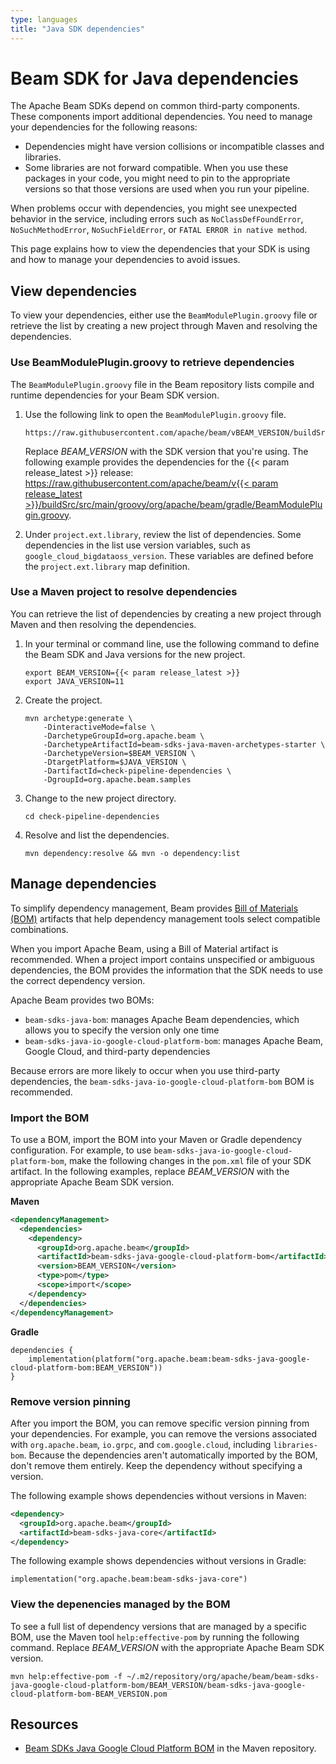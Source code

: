 ```yaml
---
type: languages
title: "Java SDK dependencies"
---
```

<!--
Licensed under the Apache License, Version 2.0 (the "License");
you may not use this file except in compliance with the License.
You may obtain a copy of the License at

http://www.apache.org/licenses/LICENSE-2.0

Unless required by applicable law or agreed to in writing, software
distributed under the License is distributed on an "AS IS" BASIS,
WITHOUT WARRANTIES OR CONDITIONS OF ANY KIND, either express or implied.
See the License for the specific language governing permissions and
limitations under the License.
-->

# Beam SDK for Java dependencies

The Apache Beam SDKs depend on common third-party components. These components
import additional dependencies. You need to manage your dependencies for the following reasons:

- Dependencies might have version collisions or incompatible classes and libraries.
- Some libraries are not forward compatible. When you use these packages in your code,
  you might need to pin to the appropriate versions so that those versions are used
  when you run your pipeline.

When problems occur with dependencies, you might see unexpected behavior in the service,
including errors such as `NoClassDefFoundError`, `NoSuchMethodError`, `NoSuchFieldError`,
or `FATAL ERROR in native method`.

This page explains how to view the dependencies that your SDK is using and how to manage your
dependencies to avoid issues.

## View dependencies

To view your dependencies, either use the
`BeamModulePlugin.groovy` file or retrieve the list by creating a new project
through Maven and resolving the dependencies.

### Use BeamModulePlugin.groovy to retrieve dependencies

The `BeamModulePlugin.groovy` file in the Beam repository lists compile and runtime
dependencies for your Beam SDK version.

1. Use the following link to open the `BeamModulePlugin.groovy` file.

    ```
    https://raw.githubusercontent.com/apache/beam/vBEAM_VERSION/buildSrc/src/main/groovy/org/apache/beam/gradle/BeamModulePlugin.groovy
    ```

    <p class="paragraph-wrap">Replace <em>BEAM_VERSION</em> with the SDK version
        that you're using. The following example provides the dependencies for the
        {{< param release_latest >}} release: <a href="https://raw.githubusercontent.com/apache/beam/v{{< param release_latest >}}/buildSrc/src/main/groovy/org/apache/beam/gradle/BeamModulePlugin.groovy" target="_blank" rel="noopener noreferrer">https://raw.githubusercontent.com/apache/beam/v{{< param release_latest >}}/buildSrc/src/main/groovy/org/apache/beam/gradle/BeamModulePlugin.groovy</a>.</p>

2. Under `project.ext.library`, review the list of dependencies. Some dependencies in the
list use version variables, such as `google_cloud_bigdataoss_version`. These variables are
defined before the `project.ext.library` map definition.

### Use a Maven project to resolve dependencies

You can retrieve the list of dependencies by creating a new project through Maven and
then resolving the dependencies.

1. In your terminal or command line, use the following command to define the Beam SDK and Java versions for the new project.

    ```
    export BEAM_VERSION={{< param release_latest >}}
    export JAVA_VERSION=11
    ```

2. Create the project.

    ```
    mvn archetype:generate \
        -DinteractiveMode=false \
        -DarchetypeGroupId=org.apache.beam \
        -DarchetypeArtifactId=beam-sdks-java-maven-archetypes-starter \
        -DarchetypeVersion=$BEAM_VERSION \
        -DtargetPlatform=$JAVA_VERSION \
        -DartifactId=check-pipeline-dependencies \
        -DgroupId=org.apache.beam.samples
    ```

3. Change to the new project directory.

    ```
    cd check-pipeline-dependencies
    ```

4. Resolve and list the dependencies.

    ```
    mvn dependency:resolve && mvn -o dependency:list
    ```

## Manage dependencies

To simplify dependency management, Beam provides
[Bill of Materials (BOM)](https://maven.apache.org/guides/introduction/introduction-to-dependency-mechanism.html#bill-of-materials-bom-poms)
artifacts that help dependency management tools select compatible combinations.

When you import Apache Beam, using a Bill of Material artifact is recommended.
When a project import contains unspecified or ambiguous dependencies,
the BOM provides the information that the SDK needs to use the correct
dependency version.

Apache Beam provides two BOMs:

- `beam-sdks-java-bom`: manages Apache Beam dependencies, which allows
  you to specify the version only one time
- `beam-sdks-java-io-google-cloud-platform-bom`: manages Apache Beam, Google Cloud,
  and third-party dependencies

Because errors are more likely to occur when you use third-party dependencies,
the `beam-sdks-java-io-google-cloud-platform-bom` BOM is recommended.

### Import the BOM

To use a BOM, import the BOM into your Maven or Gradle
dependency configuration. For example, to
use `beam-sdks-java-io-google-cloud-platform-bom`,
make the following changes in the `pom.xml` file of your SDK artifact.
In the following examples, replace _BEAM_VERSION_ with the appropriate
Apache Beam SDK version.

**Maven**

```xml
<dependencyManagement>
  <dependencies>
    <dependency>
      <groupId>org.apache.beam</groupId>
      <artifactId>beam-sdks-java-google-cloud-platform-bom</artifactId>
      <version>BEAM_VERSION</version>
      <type>pom</type>
      <scope>import</scope>
    </dependency>
  </dependencies>
</dependencyManagement>
```

**Gradle**

```
dependencies {
    implementation(platform("org.apache.beam:beam-sdks-java-google-cloud-platform-bom:BEAM_VERSION"))
}
```

### Remove version pinning

After you import the BOM, you can remove specific version pinning from your dependencies. For example,
you can remove the versions associated with `org.apache.beam`, `io.grpc`, and `com.google.cloud`,
including `libraries-bom`. Because the dependencies aren't automatically imported by the BOM,
don't remove them entirely. Keep the dependency without specifying a version.

The following example shows dependencies without versions in Maven:

```xml
<dependency>
  <groupId>org.apache.beam</groupId>
  <artifactId>beam-sdks-java-core</artifactId>
</dependency>
```

The following example shows dependencies without versions in Gradle:

```
implementation("org.apache.beam:beam-sdks-java-core")
```

### View the depenencies managed by the BOM

To see a full list of dependency versions that are managed by a specific BOM, use the
Maven tool `help:effective-pom` by running the following command.
Replace _BEAM_VERSION_ with the appropriate Apache Beam SDK version.

```shell
mvn help:effective-pom -f ~/.m2/repository/org/apache/beam/beam-sdks-java-google-cloud-platform-bom/BEAM_VERSION/beam-sdks-java-google-cloud-platform-bom-BEAM_VERSION.pom
```

## Resources

- [Beam SDKs Java Google Cloud Platform BOM](https://mvnrepository.com/artifact/org.apache.beam/beam-sdks-java-google-cloud-platform-bom/) in the Maven repository.